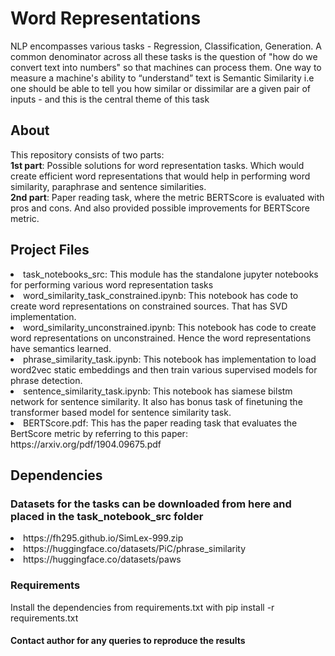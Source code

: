 # Word Representations
NLP encompasses various tasks - Regression, Classification, Generation. A common
denominator across all these tasks is the question of "how do we convert text into
numbers" so that machines can process them. One way to measure a machine's ability
to “understand” text is Semantic Similarity i.e one should be able to tell you how similar
or dissimilar are a given pair of inputs - and this is the central theme of this task

## About
This repository consists of two parts:<br>
<b>1st part</b>: Possible solutions for word representation tasks. Which would create efficient word representations that would help in performing word similarity, paraphrase and sentence similarities. <br>
<b>2nd part</b>: Paper reading task, where the metric BERTScore is evaluated with pros and cons. And also provided possible improvements for BERTScore metric.

## Project Files
<li>task_notebooks_src: This module has the standalone jupyter notebooks for performing various word representation tasks</li>
<li>word_similarity_task_constrained.ipynb: This notebook has code to create word representations on constrained sources. That has SVD implementation.</li>
<li>word_similarity_unconstrained.ipynb: This notebook has code to create word representations on unconstrained. Hence the word representations have semantics learned.</li>
<li>phrase_similarity_task.ipynb: This notebook has implementation to load word2vec static embeddings and then train various supervised models for phrase detection.</li>
<li>sentence_similarity_task.ipynb: This notebook has siamese bilstm network for sentence similarity. It also has bonus task of finetuning the transformer based model for sentence similarity task.</li>
<li>BERTScore.pdf: This has the paper reading task that evaluates the BertScore metric by referring to this paper: https://arxiv.org/pdf/1904.09675.pdf</li>

## Dependencies
### Datasets for the tasks can be downloaded from here and placed in the task_notebook_src folder
<li> https://fh295.github.io/SimLex-999.zip </li>
<li> https://huggingface.co/datasets/PiC/phrase_similarity </li>
<li> https://huggingface.co/datasets/paws </li>

### Requirements
Install the dependencies from requirements.txt with pip install -r requirements.txt

#### Contact author for any queries to reproduce the results
